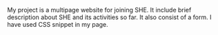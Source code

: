 My project is a multipage website for joining SHE.
It include  brief description about SHE and its activities so far.
It also consist of a form.
I have used CSS snippet in my page.
